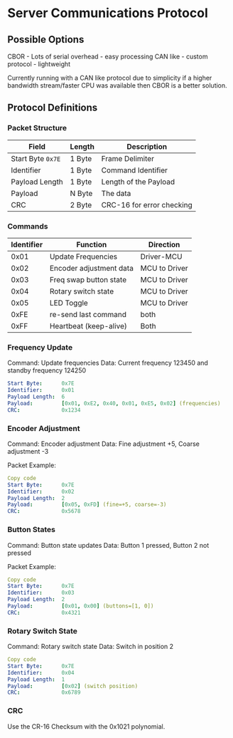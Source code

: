 # Server Communications Protocol

## Possible Options

CBOR - Lots of serial overhead - easy processing
CAN like - custom protocol - lightweight

Currently running with a CAN like protocol due to simplicity if a higher bandwidth
stream/faster CPU was available then CBOR is a better solution.

## Protocol Definitions

### Packet Structure

| Field | Length | Description |
| - | - | - |
| Start Byte `0x7E` | 1 Byte | Frame Delimiter |
| Identifier | 1 Byte | Command Identifier |
| Payload Length | 1 Byte | Length of the Payload |
| Payload | N Byte | The data |
| CRC | 2 Byte | CRC-16 for error checking |

### Commands

| Identifier | Function | Direction |
| - | - | - |
| 0x01 | Update Frequencies | Driver-MCU |
| 0x02 | Encoder adjustment data | MCU to Driver |
| 0x03 | Freq swap button state | MCU to Driver |
| 0x04 | Rotary switch state | MCU to Driver |
| 0x05 | LED Toggle | MCU to Driver |
| 0xFE | re-send last command | both |
| 0xFF | Heartbeat (keep-alive) | Both |

### Frequency Update

Command: Update frequencies
Data: Current frequency 123450 and standby frequency 124250

```yaml
Start Byte:      0x7E
Identifier:      0x01
Payload Length:  6
Payload:         [0x01, 0xE2, 0x40, 0x01, 0xE5, 0x02] (frequencies)
CRC:             0x1234
```

### Encoder Adjustment

Command: Encoder adjustment
Data: Fine adjustment +5, Coarse adjustment -3

Packet Example:

```yaml
Copy code
Start Byte:      0x7E
Identifier:      0x02
Payload Length:  2
Payload:         [0x05, 0xFD] (fine=+5, coarse=-3)
CRC:             0x5678
```

### Button States

Command: Button state updates
Data: Button 1 pressed, Button 2 not pressed

Packet Example:

```yaml
Copy code
Start Byte:      0x7E
Identifier:      0x03
Payload Length:  2
Payload:         [0x01, 0x00] (buttons=[1, 0])
CRC:             0x4321
```


### Rotary Switch State

Command: Rotary switch state
Data: Switch in position 2

```yaml
Copy code
Start Byte:      0x7E
Identifier:      0x04
Payload Length:  1
Payload:         [0x02] (switch position)
CRC:             0x6789
```

### CRC

Use the CR-16 Checksum with the 0x1021 polynomial.
